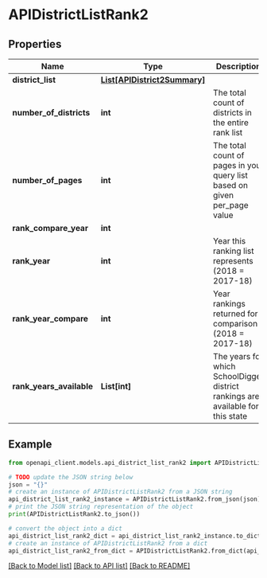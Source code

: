 # APIDistrictListRank2


## Properties

Name | Type | Description | Notes
------------ | ------------- | ------------- | -------------
**district_list** | [**List[APIDistrict2Summary]**](APIDistrict2Summary.md) |  | [optional] 
**number_of_districts** | **int** | The total count of districts in the entire rank list | [optional] 
**number_of_pages** | **int** | The total count of pages in your query list based on given per_page value | [optional] 
**rank_compare_year** | **int** |  | [optional] 
**rank_year** | **int** | Year this ranking list represents (2018 &#x3D; 2017-18) | [optional] 
**rank_year_compare** | **int** | Year rankings returned for comparison (2018 &#x3D; 2017-18) | [optional] 
**rank_years_available** | **List[int]** | The years for which SchoolDigger district rankings are available for this state | [optional] 

## Example

```python
from openapi_client.models.api_district_list_rank2 import APIDistrictListRank2

# TODO update the JSON string below
json = "{}"
# create an instance of APIDistrictListRank2 from a JSON string
api_district_list_rank2_instance = APIDistrictListRank2.from_json(json)
# print the JSON string representation of the object
print(APIDistrictListRank2.to_json())

# convert the object into a dict
api_district_list_rank2_dict = api_district_list_rank2_instance.to_dict()
# create an instance of APIDistrictListRank2 from a dict
api_district_list_rank2_from_dict = APIDistrictListRank2.from_dict(api_district_list_rank2_dict)
```
[[Back to Model list]](../README.md#documentation-for-models) [[Back to API list]](../README.md#documentation-for-api-endpoints) [[Back to README]](../README.md)


